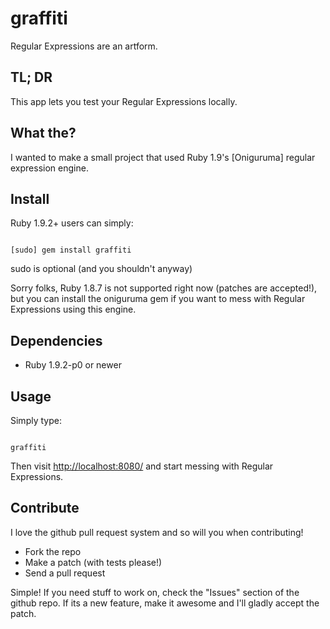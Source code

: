 # graffiti

Regular Expressions are an artform.

## TL; DR

This app lets you test your Regular Expressions locally.

## What the?

I wanted to make a small project that used Ruby 1.9's [Oniguruma] regular
expression engine.

## Install

Ruby 1.9.2+ users can simply:

<pre><code>
[sudo] gem install graffiti
</code></pre>

sudo is optional (and you shouldn't anyway)

Sorry folks, Ruby 1.8.7 is not supported right now (patches are accepted!),
but you can install the oniguruma gem if you want to mess with
Regular Expressions using this engine.

## Dependencies

* Ruby 1.9.2-p0 or newer

## Usage

Simply type:

<pre><code>
graffiti
</code></pre>

Then visit [http://localhost:8080/](http://localhost:8080/) and
start messing with Regular Expressions.

## Contribute

I love the github pull request system and so will you when contributing!

* Fork the repo
* Make a patch (with tests please!)
* Send a pull request

Simple! If you need stuff to work on, check the "Issues" section of the
github repo.  If its a new feature, make it awesome and I'll gladly accept
the patch.
